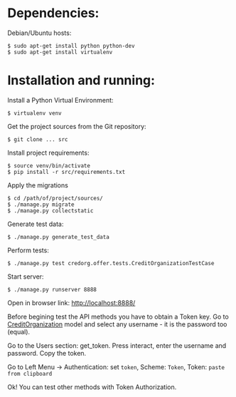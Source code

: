 
# Dependencies:
Debian/Ubuntu hosts:

    $ sudo apt-get install python python-dev
    $ sudo apt-get install virtualenv

# Installation and running:
Install a Python Virtual Environment:

    $ virtualenv venv

Get the project sources from the Git repository:

    $ git clone ... src

Install project requirements:

    $ source venv/bin/activate
    $ pip install -r src/requirements.txt

Apply the migrations

    $ cd /path/of/project/sources/
    $ ./manage.py migrate
    $ ./manage.py collectstatic

Generate test data:

    $ ./manage.py generate_test_data

Perform tests:

    $ ./manage.py test credorg.offer.tests.CreditOrganizationTestCase

Start server:

    $ ./manage.py runserver 8888

Open in browser link:  [http://localhost:8888/](http://localhost:8888/)

Before begining test the API methods you have to obtain a Token key.
Go to [CreditOrganization](http://localhost:8888/admin/offer/creditorganization/)
model and select any username - it is the password too (equal).

Go to the Users section: get_token.
Press interact, enter the username and password.
Copy the token.

Go to Left Menu -> Authentication: set `token`, Scheme: `Token`, Token: `paste from clipboard`

Ok! You can test other methods with Token Authorization.


